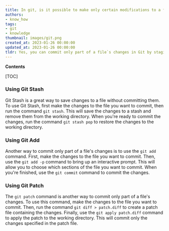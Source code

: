 ```yaml
---
title: In git, is it possible to make only certain modifications to a file and save them?
authors:
- know_how
tags:
- git
- knowledge
thumbnail: images/git.png
created_at: 2023-01-26 00:00:00
updated_at: 2023-01-26 00:00:00
tldr: Yes, you can commit only part of a file`s changes in Git by staging the changes before committing.
---
```


**Contents**

[TOC]

### Using Git Stash

Git Stash is a great way to save changes to a file without committing them. To use Git Stash, first make the changes to the file you want to commit, then run the command `git stash`. This will save the changes to a stash and remove them from the working directory. When you're ready to commit the changes, run the command `git stash pop` to restore the changes to the working directory.

### Using Git Add

Another way to commit only part of a file's changes is to use the `git add` command. First, make the changes to the file you want to commit. Then, use the `git add -p` command to bring up an interactive prompt. This will allow you to choose which sections of the file you want to commit. When you're finished, use the `git commit` command to commit the changes.

### Using Git Patch

The `git patch` command is another way to commit only part of a file's changes. To use this command, make the changes to the file you want to commit. Then, run the command `git diff > patch.diff` to create a patch file containing the changes. Finally, use the `git apply patch.diff` command to apply the patch to the working directory. This will commit only the changes specified in the patch file.
